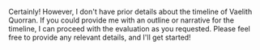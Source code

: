 Certainly! However, I don't have prior details about the timeline of Vaelith Quorran. If you could provide me with an outline or narrative for the timeline, I can proceed with the evaluation as you requested. Please feel free to provide any relevant details, and I'll get started!